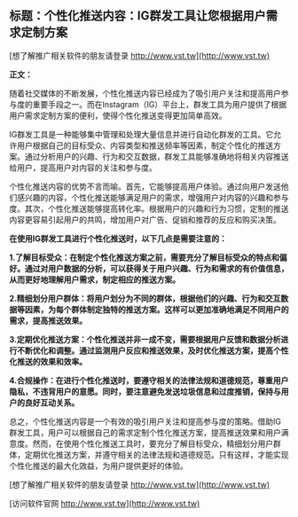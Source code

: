 ## **标题：个性化推送内容：IG群发工具让您根据用户需求定制方案**

[想了解推广相关软件的朋友请登录 http://www.vst.tw](http://www.vst.tw)

**正文：**

随着社交媒体的不断发展，个性化推送内容已经成为了吸引用户关注和提高用户参与度的重要手段之一。而在Instagram（IG）平台上，群发工具为用户提供了根据用户需求定制方案的便利，使得个性化推送变得更加简单高效。

IG群发工具是一种能够集中管理和处理大量信息并进行自动化群发的工具。它允许用户根据自己的目标受众、内容类型和推送频率等因素，制定个性化的推送方案。通过分析用户的兴趣、行为和交互数据，群发工具能够准确地将相关内容推送给用户，提高用户对内容的关注和参与度。

个性化推送内容的优势不言而喻。首先，它能够提高用户体验。通过向用户发送他们感兴趣的内容，个性化推送能够满足用户的需求，增强用户对内容的兴趣和参与度。其次，个性化推送能够提高转化率。根据用户的兴趣和行为习惯，定制的推送内容更容易引起用户的共鸣，增加用户对广告、促销和推荐的反应和购买决策。

**在使用IG群发工具进行个性化推送时，以下几点是需要注意的：**

**1.了解目标受众：在制定个性化推送方案之前，需要充分了解目标受众的特点和偏好。通过对用户数据的分析，可以获得关于用户兴趣、行为和需求的有价值信息，从而更好地理解用户需求，制定相应的推送方案。**

**2.精细划分用户群体：将用户划分为不同的群体，根据他们的兴趣、行为和交互数据等因素，为每个群体制定独特的推送方案。这样可以更加准确地满足不同用户的需求，提高推送效果。**

**3.定期优化推送方案：个性化推送并非一成不变，需要根据用户反馈和数据分析进行不断优化和调整。通过监测用户反应和推送效果，及时优化推送方案，提高个性化推送的效果和效率。**

**4.合规操作：在进行个性化推送时，要遵守相关的法律法规和道德规范，尊重用户隐私，不违背用户的意愿。同时，要注意避免发送垃圾信息和过度推销，保持与用户的良好互动关系。**

总之，个性化推送内容是一个有效的吸引用户关注和提高参与度的策略。借助IG群发工具，用户可以根据自己的需求定制个性化推送方案，提高推送效果和用户满意度。然而，在使用个性化推送工具时，要充分了解目标受众，精细划分用户群体，定期优化推送方案，并遵守相关的法律法规和道德规范。只有这样，才能实现个性化推送的最大化效益，为用户提供更好的体验。

[想了解推广相关软件的朋友请登录 http://www.vst.tw](http://www.vst.tw)


[访问软件官网 http://www.vst.tw](http://www.vst.tw)
